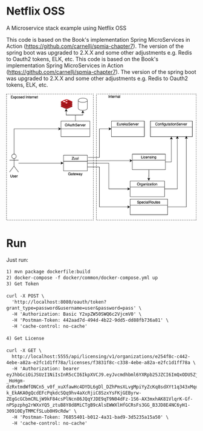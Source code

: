 # Netflix OSS
A Microservice stack example using Netflix OSS

This code is based on the Book's implementation Spring MicroServices in Action (https://github.com/carnellj/spmia-chapter7). The version of the spring boot was upgraded to 2.X.X and some other adjustments e.g. Redis to Oauth2 tokens, ELK, etc.		 This code is based on the Book's implementation Spring MicroServices in Action (https://github.com/carnellj/spmia-chapter7). The version of the spring boot was upgraded to 2.X.X and some other adjustments e.g. Redis to Oauth2 tokens, ELK, etc.

![Architecture](https://github.com/yvesmendes/netflixoss/blob/master/resource/architecture.png?raw=true)

# Run

Just run: 
```
1) mvn package dockerfile:build
2) docker-compose -f docker/common/docker-compose.yml up
3) Get Token

curl -X POST \
  'http://localhost:8080/oauth/token?grant_type=password&username=user&password=pass' \
  -H 'Authorization: Basic Y2xpZW50SWQ6c2VjcmV0' \
  -H 'Postman-Token: 442aad7d-494d-4b22-9dd5-dd88fb736a81' \
  -H 'cache-control: no-cache'

4) Get License

curl -X GET \
  http://localhost:5555/api/licensing/v1/organizations/e254f8c-c442-4ebe-a82a-e2fc1d1ff78a/licenses/f3831f8c-c338-4ebe-a82a-e2fc1d1ff78a \
  -H 'Authorization: bearer eyJhbGciOiJSUzI1NiIsInR5cCI6IkpXVCJ9.eyJvcmdhbml6YXRpb25JZCI6ImQxODU5ZjFmLTRiZDctNDU5My04NjU0LWVhNmQ5YTZhNjI2ZSIsImV4cCI6MTU5NTEwNjUxNiwidXNlcl9uYW1lIjoidXNlciIsImp0aSI6IjNmN2E3ZGVmLTViODQtNDI2My04MjUxLWE4ZmY3OTNlMWY2ZiIsImNsaWVudF9pZCI6ImNsaWVudElkIiwic2NvcGUiOlsicmVhZCIsIndyaXRlIl19.RLU9lYmoOVqBV08_DZwL7CGwqv_olszRdBkto7bnJeZBKC-_HoHgm-dzRxtmdWfONCn5_v0f_xuXfawHc4DYDL6gDl_DZhPmsXLvgMpiYyZcKq8sdXYt1q343xMqo0aqgq6-k_EkAKA0gQcdEFcPqkdcSQq9hv4aXcRjiC8SzxYsFKjGEByrw-ZEgGcGCbmCRLjW9kF84csPlNcn86JQqYJDE9qT9N04dFz-1S6-AX3mxhAK81VlqrK-Gf-nPSpzphg2rWXxYQ5_ztuB8Y8d8MiCTgB9cAlsEWWXlHfGCRsFs3GG_B3JD8E4NC6yH1-30910EyTMMCfSLub0H9cRdw' \
  -H 'Postman-Token: 76855401-b012-4a31-bad9-3d5235a15a50' \
  -H 'cache-control: no-cache'
  
```
